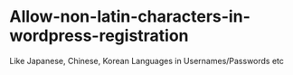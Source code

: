 # Allow-non-latin-characters-in-wordpress-registration
Like Japanese, Chinese, Korean Languages in Usernames/Passwords etc
